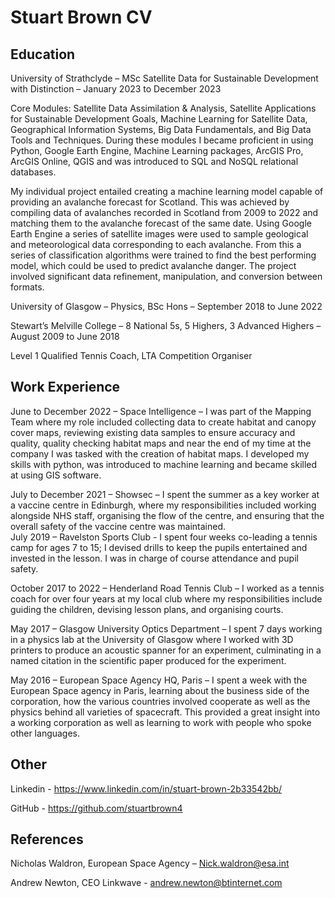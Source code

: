 # Stuart Brown CV

## Education
University of Strathclyde – MSc Satellite Data for Sustainable Development with Distinction – January 2023 to December 2023


Core Modules: Satellite Data Assimilation & Analysis, Satellite Applications for Sustainable Development Goals, Machine Learning for Satellite Data, Geographical Information Systems, Big Data Fundamentals, and Big Data Tools and Techniques. During these modules I became proficient in using Python, Google Earth Engine, Machine Learning packages, ArcGIS Pro, ArcGIS Online, QGIS and was introduced to SQL and NoSQL relational databases.  

My individual project entailed creating a machine learning model capable of providing an avalanche forecast for Scotland. This was achieved by compiling data of avalanches recorded in Scotland from 2009 to 2022 and matching them to the avalanche forecast of the same date. Using Google Earth Engine a series of satellite images were used to sample geological and meteorological data corresponding to each avalanche. From this a series of classification algorithms were trained to find the best performing model, which could be used to predict avalanche danger. The project involved significant data refinement, manipulation, and conversion between formats. 

University of Glasgow – Physics, BSc Hons – September 2018 to June 2022

Stewart’s Melville College – 8 National 5s, 5 Highers, 3 Advanced Highers – August 2009 to June 2018

Level 1 Qualified Tennis Coach, LTA Competition Organiser


## Work Experience 
June to December 2022 – Space Intelligence – I was part of the Mapping Team where my role included collecting data to create habitat and canopy cover maps, reviewing existing data samples to ensure accuracy and quality, quality checking habitat maps and near the end of my time at the company I was tasked with the creation of habitat maps. I developed my skills with python, was introduced to machine learning and became skilled at using GIS software. 

July to December 2021 – Showsec – I spent the summer as a key worker at a vaccine centre in Edinburgh, where my responsibilities included working alongside NHS staff, organising the flow of the centre, and ensuring that the overall safety of the vaccine centre was maintained.  
July 2019 – Ravelston Sports Club - I spent four weeks co-leading a tennis camp for ages 7 to 15; I devised drills to keep the pupils entertained and invested in the lesson. I was in charge of course attendance and pupil safety. 

October 2017 to 2022 – Henderland Road Tennis Club – I worked as a tennis coach for over four years at my local club where my responsibilities include guiding the children, devising lesson plans, and organising courts. 

May 2017 – Glasgow University Optics Department – I spent 7 days working in a physics lab at the University of Glasgow where I worked with 3D printers to produce an acoustic spanner for an experiment, culminating in a named citation in the scientific paper produced for the experiment. 

May 2016 – European Space Agency HQ, Paris – I spent a week with the European Space agency in Paris, learning about the business side of the corporation, how the various countries involved cooperate as well as the physics behind all varieties of spacecraft. This provided a great insight into a working corporation as well as learning to work with people who spoke other languages. 

## Other
Linkedin - https://www.linkedin.com/in/stuart-brown-2b33542bb/ 

GitHub - https://github.com/stuartbrown4 


## References
Nicholas Waldron, European Space Agency – Nick.waldron@esa.int 

Andrew Newton, CEO Linkwave - andrew.newton@btinternet.com 
